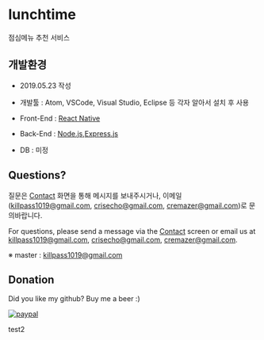 # lunchtime
점심메뉴 추천 서비스

## 개발환경

- 2019.05.23 작성

- 개발툴 : Atom, VSCode, Visual Studio, Eclipse 등 각자 알아서 설치 후 사용
- Front-End : [React Native](https://facebook.github.io/react-native/)
- Back-End : [Node.js](https://nodejs.org/ko/),[Express.js](https://expressjs.com/ko/)
- DB : 미정

## Questions?

질문은 [Contact](https://cremazer.github.io/contact/) 화면을 통해 메시지를 보내주시거나, 이메일(killpass1019@gmail.com, crisecho@gmail.com, cremazer@gmail.com)로 문의바랍니다.

For questions, please send a message via the [Contact](https://cremazer.github.io/contact/) screen or email us at killpass1019@gmail.com, crisecho@gmail.com, cremazer@gmail.com.

※ master : killpass1019@gmail.com

## Donation

Did you like my github? Buy me a beer :)

[![paypal](https://www.paypalobjects.com/en_US/i/btn/btn_donateCC_LG.gif)](https://www.paypal.com/cgi-bin/webscr?cmd=_s-xclick&hosted_button_id=WLBJ2P3HW5732)


test2